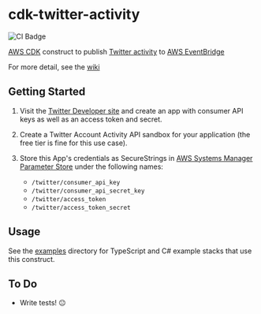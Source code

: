 # cdk-twitter-activity

![CI Badge](https://github.com/pofallon/cdk-twitter-activity/workflows/CI/badge.svg)

[AWS CDK](https://aws.amazon.com/cdk/) construct to publish [Twitter activity](https://developer.twitter.com/en/docs/accounts-and-users/subscribe-account-activity/overview) to [AWS EventBridge](https://aws.amazon.com/eventbridge/)

For more detail, see the [wiki](https://github.com/pofallon/cdk-twitter-activity/wiki)

## Getting Started

1.  Visit the [Twitter Developer site](https://developer.twitter.com) and create an app with consumer API keys as well as an access token and secret.

1.  Create a Twitter Account Activity API sandbox for your application (the free tier is fine for this use case).

1.  Store this App's credentials as SecureStrings in [AWS Systems Manager Parameter Store](https://docs.aws.amazon.com/systems-manager/latest/userguide/systems-manager-parameter-store.html) under the following names:

    * `/twitter/consumer_api_key` 
    * `/twitter/consumer_api_secret_key`
    * `/twitter/access_token` 
    * `/twitter/access_token_secret`

## Usage

See the [examples](examples) directory for TypeScript and C# example stacks that use this construct.

## To Do

* Write tests! :neutral_face:
